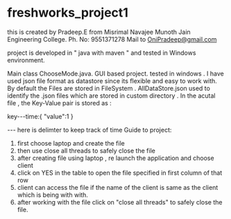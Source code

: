 # freshworks_project1
this is created by Pradeep.E from Misrimal Navajee Munoth Jain Engineering College. Ph. No: 9551371278 Mail to OniPradeep@gmail.com

project is developed in " java with maven " and tested in Windows environment.

Main class ChooseMode.java. GUI based project. tested in windows .
I have used json file format as datastore since its flexible and easy to work with.
By default the Files are stored in FileSystem . 
AllDataStore.json used to identify the .json files which are stored in custom directory . 
In the acutal file , the Key-Value pair is stored as :

key---time:{
  "value":1
}

--- here is delimter to keep track of time
Guide to project:
1) first choose laptop and create the file
2) then use close all threads to safely close the file 
3) after creating file using laptop , re launch the application and choose client
4) click on YES in the table to open the file specified in first column of that row 
5) client can access the file if the name of the client is same as the client which is being with with.
6) after working with the file click on "close all threads" to safely close the file.
